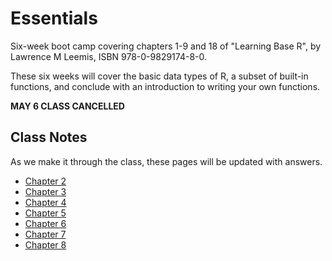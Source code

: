 #  Essentials

Six-week boot camp covering chapters 1-9 and 18 of "Learning Base R", by Lawrence M Leemis, ISBN 978-0-9829174-8-0. 

These six weeks will cover the basic data types of R, a subset of built-in functions, and conclude with an introduction to writing your own functions. 

__MAY 6 CLASS CANCELLED__

## Class Notes

As we make it through the class, these pages will be updated with answers.

+   [Chapter 2](chapter_02.html)
+   [Chapter 3](chapter_03.html)
+   [Chapter 4](chapter_04.html)
+   [Chapter 5](chapter_05.html)
+   [Chapter 6](chapter_06.html)
+   [Chapter 7](chapter_07.html)
+   [Chapter 8](chapter_08.html)
